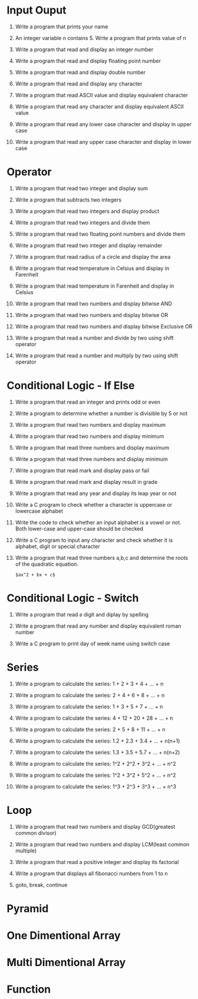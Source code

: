 # Input Ouput

1. Write a program that prints your name

2. An integer variable n contains 5. Write a program that prints value of n
3. Write a program that read and display an integer number
4. Write a program that read and display floating point number
5. Write a program that read and display double number

6. Write a program that read and display any character
7. Write a program that read ASCII value and display equivalent character
8. Wrtie a program that read any character and display equivalent ASCII value
9. Write a program that read any lower case character and display in upper case
10. Write a program that read any upper case character and display in lower case


# Operator

1. Write a program that read two integer and display sum
2. Write a program that subtracts two integers
3. Write a program that read two integers and display product
4. Write a program that read two integers and divide them
5. Write a program that read two floating point numbers and divide them
6. Write a program that read two integer and display remainder

7. Write a program that read radius of a circle and display the area
8. Write a program that read temperature in Celsius and display in Farenheit
9. Write a program that read temperature in Farenheit and display in Celsius

10. Write a program that read two numbers and display bitwise AND
11. Write a program that read two numbers and display bitwise OR
12. Write a program that read two numbers and display bitwise Exclusive OR

13. Write a program that read a number and divide by two using shift operator
14. Write a program that read a number and multiply by two using shift operator

# Conditional Logic - If Else

1. Write a program that read an integer and prints odd or even
2. Write a program to determine whether a number is divisible by 5 or not

3. Write a program that read two numbers and display maximum
4. Write a program that read two numbers and display minimum
5. Write a program that read three numbers and display maximum
6. Write a program that read three numbers and display minimum

7. Write a program that read mark and display pass or fail
8. Write a program that read mark and display result in grade
9. Write a program that read any year and display its leap year or not

10. Write a C program to check whether a character is uppercase or lowercase alphabet
11. Write the code to check whether an input alphabet is a vowel or not. Both lower-case and upper-case should be checked
12. Write a C program to input any character and check whether it is alphabet, digit or special character

13. Write a program that read three numbers a,b,c and determine the roots of the quadratic equation. 
        
        $ax^2 + bx + c$


# Conditional Logic - Switch

1. Write a program that read a digit and diplay by spelling

2. Write a program that read any number and display equivalent roman number

3. Write a C program to print day of week name using switch case


# Series

1. Write a program to calculate the series: 1 + 2 + 3 + 4 + ... + n
2. Write a program to calculate the series: 2 + 4 + 6 + 8 + ... + n
3. Write a program to calculate the series: 1 + 3 + 5 + 7 + ... + n
4. Write a program to calculate the series: 4 + 12 + 20 + 28 + ... + n
5. Write a program to calculate the series: 2 + 5 + 8 + 11 + ... + n

6. Write a program to calculate the series: 1.2 + 2.3 + 3.4 + ... + n(n+1)
7. Write a program to calculate the series: 1.3 + 3.5 + 5.7 + ... + n(n+2)

8. Write a program to calculate the series: 1^2 + 2^2 + 3^2 + ... + n^2
9. Write a program to calculate the series: 1^2 + 3^2 + 5^2 + ... + n^2
10. Write a program to calculate the series: 1^3 + 2^3 + 3^3 + ... + n^3

# Loop

1. Write a program that read two numbers and display GCD(greatest common divisor)
2. Write a program that read two numbers and display LCM(least common multiple)

3. Write a program that read a positive integer and display its factorial
4. Write a program that displays all fibonacci numbers from 1 to n
5. goto, break, continue

# Pyramid

# One Dimentional Array

# Multi Dimentional Array

# Function
